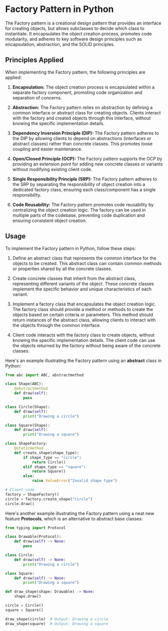 # Factory Pattern in Python

The Factory pattern is a creational design pattern that provides an interface for creating objects, but allows subclasses to decide which class to instantiate. It encapsulates the object creation process, promotes code modularity, and adheres to key software design principles such as encapsulation, abstraction, and the SOLID principles.

## Principles Applied

When implementing the Factory pattern, the following principles are applied:

1. **Encapsulation:** The object creation process is encapsulated within a separate factory component, promoting code organization and separation of concerns.

2. **Abstraction:** The Factory pattern relies on abstraction by defining a common interface or abstract class for creating objects. Clients interact with the factory and created objects through this interface, without knowing the specific implementation details.

3. **Dependency Inversion Principle (DIP):** The Factory pattern adheres to the DIP by allowing clients to depend on abstractions (interfaces or abstract classes) rather than concrete classes. This promotes loose coupling and easier maintenance.

4. **Open/Closed Principle (OCP):** The Factory pattern supports the OCP by providing an extension point for adding new concrete classes or variants without modifying existing client code.

5. **Single Responsibility Principle (SRP):** The Factory pattern adheres to the SRP by separating the responsibility of object creation into a dedicated factory class, ensuring each class/component has a single responsibility.

6. **Code Reusability:** The Factory pattern promotes code reusability by centralizing the object creation logic. The factory can be used in multiple parts of the codebase, preventing code duplication and ensuring consistent object creation.

## Usage

To implement the Factory pattern in Python, follow these steps:

1. Define an abstract class that represents the common interface for the objects to be created. This abstract class can contain common methods or properties shared by all the concrete classes.

2. Create concrete classes that inherit from the abstract class, representing different variants of the object. These concrete classes implement the specific behavior and unique characteristics of each variant.

3. Implement a factory class that encapsulates the object creation logic. The factory class should provide a method or methods to create the objects based on certain criteria or parameters. This method should return instances of the abstract class, allowing clients to interact with the objects through the common interface.

4. Client code interacts with the factory class to create objects, without knowing the specific implementation details. The client code can use the objects returned by the factory without being aware of the concrete classes.

Here's an example illustrating the Factory pattern using an **abstract** class in Python:

```python
from abc import ABC, abstractmethod

class Shape(ABC):
    @abstractmethod
    def draw(self):
        pass

class Circle(Shape):
    def draw(self):
        print("Drawing a circle")

class Square(Shape):
    def draw(self):
        print("Drawing a square")

class ShapeFactory:
    @staticmethod
    def create_shape(shape_type):
        if shape_type == "circle":
            return Circle()
        elif shape_type == "square":
            return Square()
        else:
            raise ValueError("Invalid shape type")

# Client code
factory = ShapeFactory()
circle = factory.create_shape("circle")
circle.draw()
```

Here's another example illustrating the Factory pattern using a neat new feature **Protocols**, which is an alternative to abstract base classes:

```python
from typing import Protocol

class Drawable(Protocol):
    def draw(self) -> None:
        pass

class Circle:
    def draw(self) -> None:
        print("Drawing a circle")

class Square:
    def draw(self) -> None:
        print("Drawing a square")

def draw_shape(shape: Drawable) -> None:
    shape.draw()

circle = Circle()
square = Square()

draw_shape(circle)  # Output: Drawing a circle
draw_shape(square)  # Output: Drawing a square
```
